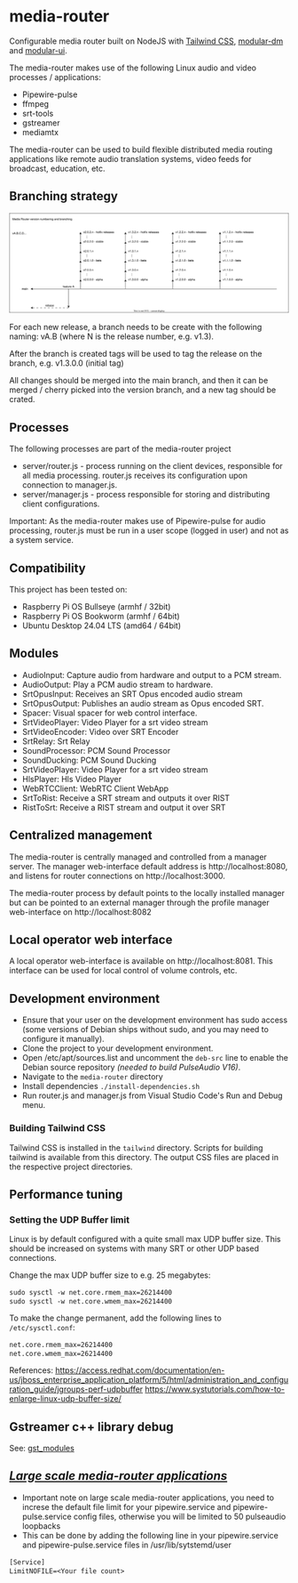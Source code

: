 # media-router

Configurable media router built on NodeJS with [Tailwind CSS](https://tailwindcss.com/), [modular-dm](https://github.com/bccsa/modular-dm) and [modular-ui](https://github.com/bccsa/modular-ui).

The media-router makes use of the following Linux audio and video processes / applications:

-   Pipewire-pulse
-   ffmpeg
-   srt-tools
-   gstreamer
-   mediamtx

The media-router can be used to build flexible distributed media routing applications like remote audio translation systems, video feeds for broadcast, education, etc.

## Branching strategy

<img src="./doc/version-numbering-and-branching.drawio.svg">

For each new release, a branch needs to be create with the following naming: vA.B (where N is the release number, e.g. v1.3).

After the branch is created tags will be used to tag the release on the branch, e.g. v1.3.0.0 (initial tag)

All changes should be merged into the main branch, and then it can be merged / cherry picked into the version branch, and a new tag should be crated.

## Processes

The following processes are part of the media-router project

-   server/router.js - process running on the client devices, responsible for all media processing. router.js receives its configuration upon connection to manager.js.
-   server/manager.js - process responsible for storing and distributing client configurations.

Important: As the media-router makes use of Pipewire-pulse for audio processing, router.js must be run in a user scope (logged in user) and not as a system service.

## Compatibility

This project has been tested on:

-   Raspberry Pi OS Bullseye (armhf / 32bit)
-   Raspberry Pi OS Bookworm (armhf / 64bit)
-   Ubuntu Desktop 24.04 LTS (amd64 / 64bit)

## Modules

-   AudioInput: Capture audio from hardware and output to a PCM stream.
-   AudioOutput: Play a PCM audio stream to hardware.
-   SrtOpusInput: Receives an SRT Opus encoded audio stream
-   SrtOpusOutput: Publishes an audio stream as Opus encoded SRT.
-   Spacer: Visual spacer for web control interface.
-   SrtVideoPlayer: Video Player for a srt video stream
-   SrtVideoEncoder: Video over SRT Encoder
-   SrtRelay: Srt Relay
-   SoundProcessor: PCM Sound Processor
-   SoundDucking: PCM Sound Ducking
-   SrtVideoPlayer: Video Player for a srt video stream
-   HlsPlayer: Hls Video Player
-   WebRTCClient: WebRTC Client WebApp
-   SrtToRist: Receive a SRT stream and outputs it over RIST
-   RistToSrt: Receive a RIST stream and output it over SRT

## Centralized management

The media-router is centrally managed and controlled from a manager server. The manager web-interface default address is http://localhost:8080, and listens for router connections on http://localhost:3000.

The media-router process by default points to the locally installed manager but can be pointed to an external manager through the profile manager web-interface on http://localhost:8082

## Local operator web interface

A local operator web-interface is available on http://localhost:8081. This interface can be used for local control of volume controls, etc.

## Development environment

-   Ensure that your user on the development environment has sudo access (some versions of Debian ships without sudo, and you may need to configure it manually).
-   Clone the project to your development environment.
-   Open /etc/apt/sources.list and uncomment the `deb-src` line to enable the Debian source repository _(needed to build PulseAudio V16)_.
-   Navigate to the `media-router` directory
-   Install dependencies `./install-dependencies.sh`
-   Run router.js and manager.js from Visual Studio Code's Run and Debug menu.

### Building Tailwind CSS

Tailwind CSS is installed in the `tailwind` directory. Scripts for building tailwind is available from this directory. The output CSS files are placed in the respective project directories.

## Performance tuning

### Setting the UDP Buffer limit

Linux is by default configured with a quite small max UDP buffer size. This should be increased on systems with many SRT or other UDP based connections.

Change the max UDP buffer size to e.g. 25 megabytes:

```shell
sudo sysctl -w net.core.rmem_max=26214400
sudo sysctl -w net.core.wmem_max=26214400
```

To make the change permanent, add the following lines to `/etc/sysctl.conf`:

```shell
net.core.rmem_max=26214400
net.core.wmem_max=26214400
```

References:
https://access.redhat.com/documentation/en-us/jboss_enterprise_application_platform/5/html/administration_and_configuration_guide/jgroups-perf-udpbuffer
https://www.systutorials.com/how-to-enlarge-linux-udp-buffer-size/

## Gstreamer c++ library debug

See: [gst_modules](./server/gst_modules/SrtVideoPlayer/README.md)

## **_[Large scale media-router applications](https://teams.microsoft.com/l/message/19:c03ee3df-2ced-415b-a03b-8721d514d3d6_c7308394-f7b9-4a7e-8510-ffb8a5e8b271@unq.gbl.spaces/1709803010063?context=%7B%22contextType%22%3A%22chat%22%7Dexir)_**

-   Important note on large scale media-router applications, you need to increse the default file limit for your pipewire.service and pipewire-pulse.service config files, otherwise you will be limited to 50 pulseaudio loopbacks
-   This can be done by adding the following line in your pipewire.service and pipewire-pulse.service files in /usr/lib/sytstemd/user

```
[Service]
LimitNOFILE=<Your file count>
```
